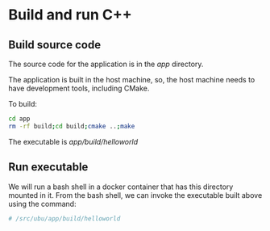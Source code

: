 # Build and run C++

## Build source code

The source code for the application is in the *app* directory.

The application is built in the host machine, so, the
host machine needs to have development tools, including CMake.

To build:

```bash
cd app
rm -rf build;cd build;cmake ..;make

```

The executable is *app/build/helloworld*


## Run executable

We will run a bash shell in a docker container that has this 
directory mounted in it.  From the bash shell, we can invoke
the executable built above using the command:

```bash
# /src/ubu/app/build/helloworld
```


